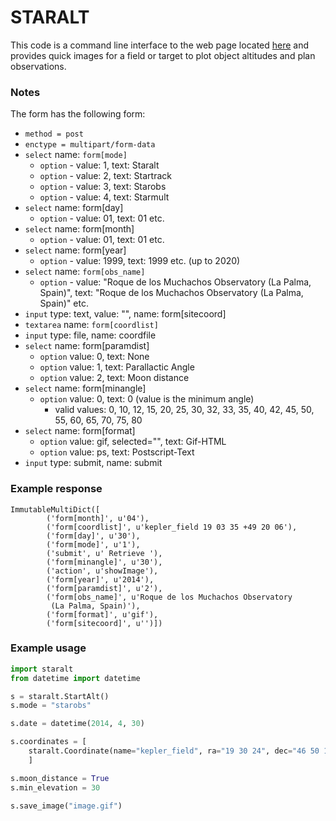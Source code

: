 STARALT
=======

This code is a command line interface to the web page located [here](http://catserver.ing.iac.es/staralt/) and provides quick images for a field or target to plot object altitudes and plan observations.


### Notes

The form has the following form:

* `method = post`
* `enctype = multipart/form-data`
* `select` name: `form[mode]`
    * `option` - value: 1, text: Staralt
    * `option` - value: 2, text: Startrack
    * `option` - value: 3, text: Starobs
    * `option` - value: 4, text: Starmult
* `select` name: form[day]
    * `option` - value: 01, text: 01 etc.
* `select` name: form[month]
    * `option` - value: 01, text: 01 etc.
* `select` name: form[year]
    * `option` - value: 1999, text: 1999 etc. (up to 2020)
* `select` name: `form[obs_name]`
    * `option` - value: "Roque de los Muchachos Observatory (La Palma, Spain)", text: "Roque de los Muchachos Observatory (La Palma, Spain)" etc.
* `input` type: text, value: "", name: form[sitecoord]
* `textarea` name: `form[coordlist]`
* `input` type: file, name: coordfile
* `select` name: form[paramdist]
    * `option` value: 0, text: None
    * `option` value: 1, text: Parallactic Angle
    * `option` value: 2, text: Moon distance
* `select` name: form[minangle]
    * `option` value: 0, text: 0 (value is the minimum angle)
        * valid values: 0, 10, 12, 15, 20, 25, 30, 32, 33, 35, 40, 42, 45, 50, 55, 60, 65, 70, 75, 80
* `select` name: form[format]
    * `option` value: gif, selected="", text: Gif-HTML
    * `option` value: ps, text: Postscript-Text
* `input` type: submit, name: submit

### Example response

```
ImmutableMultiDict([
        ('form[month]', u'04'), 
        ('form[coordlist]', u'kepler_field 19 03 35 +49 20 06'), 
        ('form[day]', u'30'), 
        ('form[mode]', u'1'), 
        ('submit', u' Retrieve '), 
        ('form[minangle]', u'30'), 
        ('action', u'showImage'), 
        ('form[year]', u'2014'), 
        ('form[paramdist]', u'2'), 
        ('form[obs_name]', u'Roque de los Muchachos Observatory 
         (La Palma, Spain)'), 
        ('form[format]', u'gif'), 
        ('form[sitecoord]', u'')])
```

### Example usage

``` python
import staralt
from datetime import datetime

s = staralt.StartAlt()
s.mode = "starobs"

s.date = datetime(2014, 4, 30)

s.coordinates = [
    staralt.Coordinate(name="kepler_field", ra="19 30 24", dec="46 50 12"),
    ]

s.moon_distance = True
s.min_elevation = 30

s.save_image("image.gif")
```
